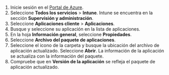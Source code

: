 
1. Inicie sesión en el [Portal de Azure](https://portal.azure.com).  
2. Seleccione **Todos los servicios** > **Intune**. Intune se encuentra en la sección **Supervisión y administración**.  
3. Seleccione **Aplicaciones cliente** > **Aplicaciones**.
4. Busque y seleccione su aplicación en la lista de aplicaciones.  
5. En la hoja **Información general**, seleccione **Propiedades**.  
6. Seleccione **Archivo del paquete de aplicaciones**.  
7. Seleccione el icono de la carpeta y busque la ubicación del archivo de aplicación actualizado. Seleccione **Abrir**. La información de la aplicación se actualiza con la información del paquete.  
8. Compruebe que en **Versión de la aplicación** se refleja el paquete de aplicación actualizado.  
